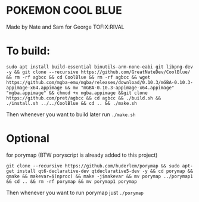 # POKEMON COOL BLUE
Made by Nate and Sam for George
TOFIX:RIVAL



# To build:
```
sudo apt install build-essential binutils-arm-none-eabi git libpng-dev -y && git clone --recursive https://github.com/GreatNateDev/CoolBlue/  && rm -rf agbcc && cd CoolBlue && rm -rf agbcc && wget https://github.com/mgba-emu/mgba/releases/download/0.10.3/mGBA-0.10.3-appimage-x64.appimage && mv "mGBA-0.10.3-appimage-x64.appimage" "mgba.appimage" && chmod +x mgba.appimage &&git clone https://github.com/pret/agbcc && cd agbcc && ./build.sh && ./install.sh ../../CoolBlue && cd .. && ./make.sh
```
Then whenever you want to build later run ```./make.sh```
# Optional
for porymap (BTW poryscript is already added to this project)
```
git clone --recursive https://github.com/huderlem/porymap && sudo apt-get install qt6-declarative-dev qtdeclarative5-dev -y && cd porymap && qmake && makevar=$(nproc) && make -j$makevar && mv porymap ../porymap1 && cd .. && rm -rf porymap && mv porymap1 porymap
```
Then whenever you want to run porymap just ```./porymap```
